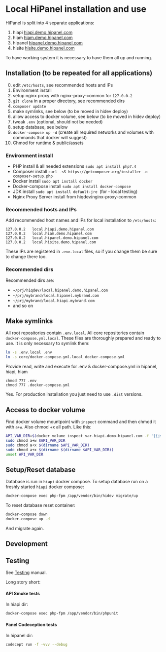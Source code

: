 # Local HiPanel installation and use

HiPanel is split into 4 separate applications:

1. hiapi     [hiapi.demo.hipanel.com]
2. hiam       [hiam.demo.hipanel.com]
3. hipanel [hipanel.demo.hipanel.com]
4. hisite   [hisite.demo.hipanel.com]

[hiapi.demo.hipanel.com]: https://git.hiqdev.com/hiqdev/hiapi.demo.hipanel.com
[hiam.demo.hipanel.com]: https://git.hiqdev.com/hiqdev/hiam.demo.hipanel.com
[hipanel.demo.hipanel.com]: https://git.hiqdev.com/hiqdev/hipanel.demo.hipanel.com
[hisite.demo.hipanel.com]: https://git.hiqdev.com/hiqdev/hisite.demo.hipanel.com

To have working system it is necessary to have them all up and running.

## Installation (to be repeated for all applications)

0. edit `/etc/hosts`, see recommended hosts and IPs
1. Environment install
2. setup nginx proxy with nginx-proxy-common for `127.0.0.2`
3. `git clone` in a proper directory, see recommended dirs
4. `composer update`
5. make symlinks, see below (to be moved in hidev deploy)
6. allow access to docker volume, see below (to be moved in hidev deploy)
7. tweak `.env` (optional, should not be needed)
8. setup database, see below
9. `docker-compose up -d` (create all required networks and volumes with commands that docker will suggest)
10. Chmod for runtime & public/assets

### Environment install

- PHP install & all needed extensions ```sudo apt install php7.4```
- Composer install ```curl -sS https://getcomposer.org/installer -o composer-setup.php```
- Docker install ```sudo apt install docker```
- Docker-compose install ```sudo apt install docker-compose```
- JDK install ```sudo apt install default-jre ```(for - local testing)
- Nginx Proxy Server install from hiqdev/nginx-proxy-common

### Recommended hosts and IPs

Add recommended host names and IPs for local installation to `/ets/hosts`:

```hosts
127.0.0.2   local.hiapi.demo.hipanel.com
127.0.0.2   local.hiam.demo.hipanel.com
127.0.0.2   local.hipanel.demo.hipanel.com
127.0.0.2   local.hisite.demo.hipanel.com
```

These IPs are registered in `.env.local` files, so if you change them be sure
to change there too.

### Recommended dirs

Recommended dirs are:

- `~/prj/hiqdev/local.hipanel.demo.hipanel.com`
- `~/prj/mybrand/local.hipanel.mybrand.com`
- `~/prj/mybrand/local.hiapi.mybrand.com`
- and so on

## Make symlinks

All root repositories contain `.env.local`.
All core repositories contain `docker-compose.yml.local`.
These files are thoroughly prepared and ready to use.
It is only necessary to symlink them:

```sh
ln -s .env.local .env
ln -s core/docker-compose.yml.local docker-compose.yml
```
Provide read, write and execute for .env & docker-compose.yml in hipanel, hiapi, hiam
``` 
chmod 777 .env
chmod 777 .docker-compose.yml
```

Yes. For production installation you just need to use `.dist` versions.

## Access to docker volume

Find docker volume mountpoint with `inspect` command and then chmod it with `a+w`.
Also chmod +x all path. Like this:

```sh
API_VAR_DIR=$(docker volume inspect var-hiapi.demo.hipanel.com -f '{{json .Mountpoint}}')
sudo chmod a+w $API_VAR_DIR
sudo chmod a+x $(dirname $API_VAR_DIR)
sudo chmod a+x $(dirname $(dirname $API_VAR_DIR))
unset API_VAR_DIR
```

## Setup/Reset database

Database is run in `hiapi` docker compose.
To setup database run on a freshly started `hiapi` docker compose:

```sh
docker-compose exec php-fpm /app/vendor/bin/hidev migrate/up
```

To reset database reset container:

```sh
docker-compose down
docker-compose up -d
```

And migrate again.

## Development


## Testing

See [Testing] manual.

[Testing]: Testing.md

Long story short:

#### API Smoke tests

In hiapi dir:

```sh
docker-compose exec php-fpm /app/vendor/bin/phpunit
```

#### Panel Codeception tests

In hipanel dir:

```sh
codecept run -f -vvv --debug
```
